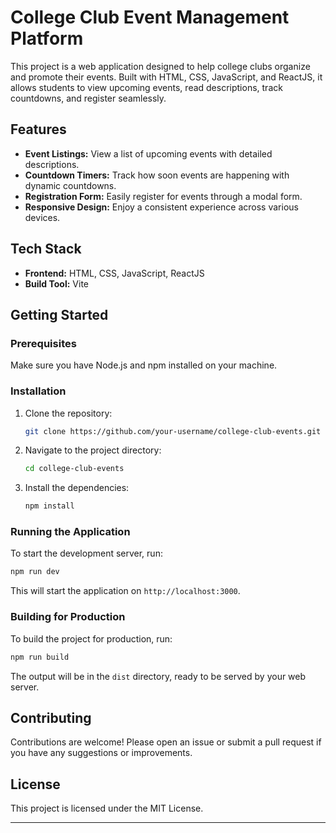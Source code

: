 

# College Club Event Management Platform

This project is a web application designed to help college clubs organize and promote their events. Built with HTML, CSS, JavaScript, and ReactJS, it allows students to view upcoming events, read descriptions, track countdowns, and register seamlessly.

## Features

- **Event Listings:** View a list of upcoming events with detailed descriptions.
- **Countdown Timers:** Track how soon events are happening with dynamic countdowns.
- **Registration Form:** Easily register for events through a modal form.
- **Responsive Design:** Enjoy a consistent experience across various devices.

## Tech Stack

- **Frontend:** HTML, CSS, JavaScript, ReactJS
- **Build Tool:** Vite

## Getting Started

### Prerequisites

Make sure you have Node.js and npm installed on your machine.

### Installation

1. Clone the repository:
   ```bash
   git clone https://github.com/your-username/college-club-events.git
   ```

2. Navigate to the project directory:
   ```bash
   cd college-club-events
   ```

3. Install the dependencies:
   ```bash
   npm install
   ```

### Running the Application

To start the development server, run:
```bash
npm run dev
```

This will start the application on `http://localhost:3000`.

### Building for Production

To build the project for production, run:
```bash
npm run build
```

The output will be in the `dist` directory, ready to be served by your web server.



## Contributing

Contributions are welcome! Please open an issue or submit a pull request if you have any suggestions or improvements.

## License

This project is licensed under the MIT License.

---
